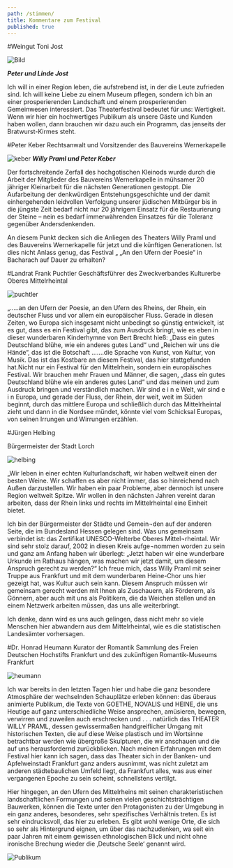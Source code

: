 ```yaml
---
path: /stimmen/
title: Kommentare zum Festival
published: true
---
```


#Weingut Toni Jost


![Bild](/pul.jpg)

***Peter und Linde Jost***

Ich will in einer Region leben, die aufstrebend ist, in der die Leute zufrieden sind. Ich will keine Liebe zu einem Museum pflegen, sondern ich bin an einer prosperierenden Landschaft und einem prosperierenden Gemeinwesen interessiert.
Das Theaterfestival bedeutet für uns: Wertigkeit. Wenn wir hier ein hochwertiges Publikum als unsere Gäste und Kunden haben wollen, dann brauchen wir dazu auch ein Programm, das jenseits der Bratwurst-Kirmes steht.



#Peter Keber
Rechtsanwalt und Vorsitzender des Bauvereins Wernerkapelle

![keber](/keber.jpg)
***Willy Praml und Peter Keber***

Der fortschreitende Zerfall des hochgotischen Kleinods wurde durch die Arbeit der Mitglieder des Bauvereins Wernerkapelle in mühsamer 20 jähriger Kleinarbeit für die nächsten Generationen gestoppt. Die Aufarbeitung der denkwürdigen Entstehungsgeschichte und der damit einhergehenden leidvollen Verfolgung unserer jüdischen Mitbürger bis in die jüngste Zeit bedarf nicht nur 20 jährigem Einsatz für die Restaurierung der Steine – nein es bedarf immerwährenden Einsatzes für die  Toleranz gegenüber Andersdenkenden.

An diesem Punkt decken sich die Anliegen des Theaters Willy Praml und des Bauvereins Wernerkapelle für jetzt und die künftigen Generationen. Ist dies nicht Anlass genug, das Festival „ „An den Ufern der Poesie“ in Bacharach auf Dauer zu erhalten?

#Landrat Frank Puchtler
Geschäftsführer des Zweckverbandes Kulturerbe Oberes Mittelrheintal

![puchtler](/Puchtler.jpg)

„…..an den Ufern der Poesie, an den Ufern des Rheins, der Rhein, ein deutscher Fluss und vor allem ein europäischer Fluss. Gerade in diesen Zeiten, wo Europa sich insgesamt nicht unbedingt so günstig entwickelt, ist es gut, dass es ein Festival gibt, das zum Ausdruck bringt, wie es eben in dieser wunderbaren Kinderhymne von Bert Brecht  hieß: „Dass ein gutes Deutschland blühe, wie ein anderes gutes Land“ und  „Reichen wir uns die Hände“, das ist die Botschaft …....die Sprache von Kunst, von Kultur, von Musik. 
Das ist das Kostbare an diesem Festival, das hier stattgefunden hat.Nicht nur ein Festival für den Mittelrhein, sondern ein europäisches Festival. Wir brauchen mehr Frauen und Männer, die sagen, „dass ein gutes Deutschland blühe wie ein anderes gutes Land“ und das meinen und zum Ausdruck bringen und verständlich machen.
Wir sind  e i n e  Welt, wir sind  e i n  Europa, und gerade der Fluss, der Rhein, der weit, weit im Süden beginnt, durch das mittlere Europa und schließlich durch das  Mittelrheintal zieht und dann in die Nordsee mündet, könnte viel vom Schicksal Europas, von seinen Irrungen und Wirrungen erzählen.


#Jürgen Helbing 

Bürgermeister der Stadt Lorch 

![helbing](/helbing.jpg)

„Wir leben in einer echten Kulturlandschaft, wir haben weltweit einen der besten Weine. Wir schaffen es aber nicht immer, das so hinreichend nach Außen darzustellen. Wir haben ein paar Probleme, aber dennoch ist unsere Region weltweit Spitze. Wir wollen in den nächsten Jahren vereint daran arbeiten, dass der Rhein links und rechts im Mittelrheintal eine Einheit bietet.

Ich bin der Bürgermeister der Städte und Gemein¬den auf der anderen Seite, die im Bundesland Hessen gelegen sind. Was uns gemeinsam verbindet ist: das Zertifikat UNESCO-Welterbe Oberes Mittel¬rheintal. Wir sind sehr stolz darauf, 2002 in diesen Kreis aufge¬nommen worden zu sein und ganz am Anfang haben wir überlegt: „Jetzt haben wir eine wunderbare Urkunde im Rathaus hängen, was machen wir jetzt damit, um diesem Anspruch gerecht zu werden?“
Ich freue mich, dass Willy Praml mit seiner Truppe aus Frankfurt und mit dem wunderbaren Heine-Chor uns hier gezeigt hat, was Kultur auch sein kann. Diesem Anspruch müssen wir gemeinsam gerecht werden mit Ihnen als Zuschauern, als Förderern, als Gönnern, aber auch mit uns als Politikern, die da Weichen stellen und an einem Netzwerk arbeiten müssen, das uns alle weiterbringt. 

Ich denke, dann wird es uns auch gelingen, dass nicht mehr so viele Menschen hier abwandern aus dem Mittelrheintal, wie es die statistischen Landesämter vorhersagen.



#Dr. Honrad Heumann
Kurator der Romantik Sammlung des Freien Deutschen Hochstifts Frankfurt und des zukünftigen Romantik-Museums Frankfurt

![heumann](/heumann.jpg)

Ich war bereits in den letzten Tagen hier und habe die ganz besondere Atmosphäre der wechselnden Schauplätze erleben können: das überaus animierte Publikum, die Texte von GOETHE, NOVALIS und HEINE, die uns Heutige auf ganz unterschiedliche Weise ansprechen, amüsieren, bewegen, verwirren und zuweilen auch erschrecken und . . . natürlich das THEATER WILLY PRAML, dessen gewissermaßen handgreiflicher Umgang mit historischen Texten, die auf diese Weise plastisch und im Wortsinne betrachtbar werden wie übergroße Skulpturen, die wir anschauen und die auf uns herausfordernd zurückblicken. 
Nach meinen Erfahrungen mit dem Festival hier kann ich sagen, dass das Theater sich in der Banken- und Apfelweinstadt Frankfurt ganz anders ausnimmt, was nicht zuletzt am anderen städtebaulichen Umfeld liegt, da Frankfurt alles, was aus einer vergangenen Epoche zu sein scheint, schnellstens vertilgt. 

Hier hingegen, an den Ufern des Mittelrheins mit seinen charakteristischen landschaftlichen Formungen und seinen vielen geschichtsträchtigen Bauwerken, können die Texte unter den Protagonisten zu der Umgebung in ein ganz anderes, besonderes, sehr spezifisches Verhältnis treten. Es ist sehr eindrucksvoll, das hier zu erleben. Es gibt wohl wenige Orte, die sich so sehr als Hintergrund eignen, um über das nachzudenken, wa seit ein paar Jahren mit einem gewissen ethnologischen Blick und nicht ohne ironische Brechung wieder die ‚Deutsche Seele‘ genannt wird. 

![Publikum](/pub.jpg)
